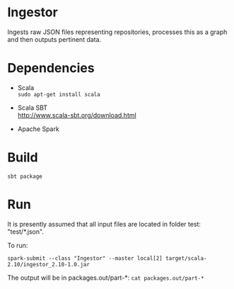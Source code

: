 Ingestor
=
Ingests raw JSON files representing repositories, processes this as a graph and
then outputs pertinent data.


Dependencies
==
* Scala <br/>
  `sudo apt-get install scala`

* Scala SBT <br/>
  http://www.scala-sbt.org/download.html

* Apache Spark <br/>


Build
==
`sbt package`


Run
==
It is presently assumed that all input files are located in folder test: "test/*.json".

To run:

`spark-submit --class "Ingestor" --master local[2] target/scala-2.10/ingestor_2.10-1.0.jar`

The output will be in packages.out/part-*:
`cat packages.out/part-*`
